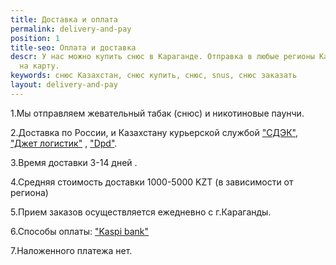 ```yaml
---
title: Доставка и оплата
permalink: delivery-and-pay
position: 1
title-seo: Оплата и доставка
descr: У нас можно купить снюс в Караганде. Отправка в любые регионы Казахстана. Оплата
  на карту.
keywords: снюс Казахстан, снюс купить, снюс, snus, снюс заказать
layout: delivery-and-pay
---
```


1.Мы отправляем жевательный табак (снюс) и никотиновые паунчи.

2.Доставка по России, и Казахстану  курьерской службой ["СДЭК"](http://cdek.kz/), ["Джет логистик"](https://www.jet.com.kz) , ["Dpd"](https://www.dpd.kz).

3.Время доставки 3-14 дней .

4.Средняя стоимость доставки 1000-5000 KZT (в зависимости от региона)

5.Прием заказов осуществляется ежедневно с г.Караганды.

6.Способы оплаты: ["Kaspi bank"](https://kaspi.kz)

7.Наложенного платежа нет.